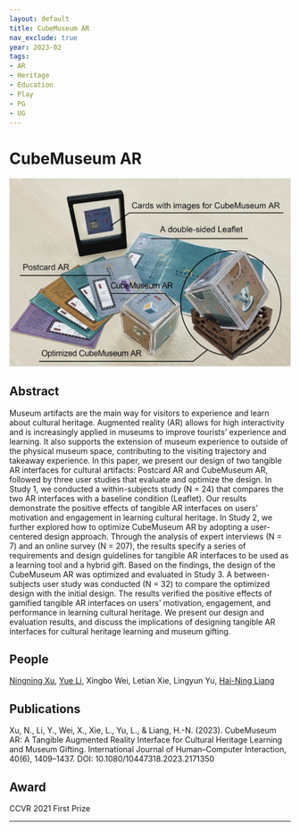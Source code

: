 ```yaml
---
layout: default
title: CubeMuseum AR
nav_exclude: true
year: 2023-02
tags:
- AR
- Heritage
- Education
- Play
- PG
- UG
---
```


# CubeMuseum AR
![CubeMuseum AR](project_pictures/CubeMuseumAR.png)

## Abstract
Museum artifacts are the main way for visitors to experience and learn about cultural heritage. Augmented reality (AR) allows for high interactivity and is increasingly applied in museums to improve tourists’ experience and learning. It also supports the extension of museum experience to outside of the physical museum space, contributing to the visiting trajectory and takeaway experience. In this paper, we present our design of two tangible AR interfaces for cultural artifacts: Postcard AR and CubeMuseum AR, followed by three user studies that evaluate and optimize the design. In Study 1, we conducted a within-subjects study (N = 24) that compares the two AR interfaces with a baseline condition (Leaflet). Our results demonstrate the positive effects of tangible AR interfaces on users’ motivation and engagement in learning cultural heritage. In Study 2, we further explored how to optimize CubeMuseum AR by adopting a user-centered design approach. Through the analysis of expert interviews (N = 7) and an online survey (N = 207), the results specify a series of requirements and design guidelines for tangible AR interfaces to be used as a learning tool and a hybrid gift. Based on the findings, the design of the CubeMuseum AR was optimized and evaluated in Study 3. A between-subjects user study was conducted (N = 32) to compare the optimized design with the initial design. The results verified the positive effects of gamified tangible AR interfaces on users’ motivation, engagement, and performance in learning cultural heritage. We present our design and evaluation results, and discuss the implications of designing tangible AR interfaces for cultural heritage learning and museum gifting.

## People
[Ningning Xu], [Yue Li], Xingbo Wei, Letian Xie, Lingyun Yu, [Hai-Ning Liang]

## Publications
Xu, N., Li, Y., Wei, X., Xie, L., Yu, L., & Liang, H.-N. (2023). CubeMuseum AR: A Tangible Augmented Reality Interface for Cultural Heritage Learning and Museum Gifting. International Journal of Human–Computer Interaction, 40(6), 1409–1437. DOI: 10.1080/10447318.2023.2171350

## Award
CCVR 2021 First Prize

---
[Ningning Xu]: https://axiosly.github.io/
[Yue Li]: https://imyueli.github.io/
[Hai-Ning Liang]: https://cma.hkust-gz.edu.cn/people/hai-ning-liang/
